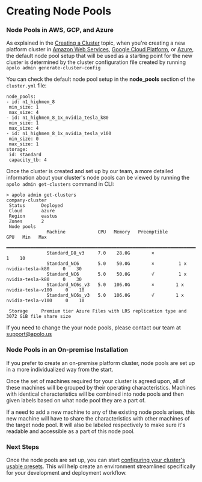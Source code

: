 # Creating Node Pools

### Node Pools in AWS, GCP, and Azure

As explained in the [Creating a Cluster](creating-a-cluster.md) topic, when you're creating a new platform cluster in [Amazon Web Services](https://aws.amazon.com/), [Google Cloud Platform](https://cloud.google.com/), or [Azure](https://azure.microsoft.com/en-in/), the default node pool setup that will be used as a starting point for the new cluster is determined by the cluster configuration file created by running `apolo admin generate-cluster-config`

You can check the default node pool setup in the **node\_pools** section of the `cluster.yml` file:

```
node_pools:
- id: n1_highmem_8
 min_size: 1
 max_size: 4
- id: n1_highmem_8_1x_nvidia_tesla_k80
 min_size: 1
 max_size: 4
- id: n1_highmem_8_1x_nvidia_tesla_v100
 min_size: 0
 max_size: 1
storage:
 id: standard
 capacity_tb: 4
```

Once the cluster is created and set up by our team, a more detailed information about your cluster's node pools can be viewed by running the `apolo admin get-clusters` command in CLI:

```
> apolo admin get-clusters
company-cluster                                                                                      
 Status      Deployed                                                                              
 Cloud       azure                                                                                 
 Region      eastus                                                                                
 Zones       2                                                                                     
 Node pools                                                                                        
               Machine            CPU   Memory   Preemptible                     GPU   Min   Max   
              ━━━━━━━━━━━━━━━━━━━━━━━━━━━━━━━━━━━━━━━━━━━━━━━━━━━━━━━━━━━━━━━━━━━━━━━━━━━━━━━━━━━  
               Standard_D8_v3     7.0    28.0G        ×                                  1    10   
               Standard_NC6       5.0    50.0G        ×         1 x nvidia-tesla-k80     0    30   
               Standard_NC6       5.0    50.0G        √         1 x nvidia-tesla-k80     0    30   
               Standard_NC6s_v3   5.0   106.0G        ×        1 x nvidia-tesla-v100     0    10   
               Standard_NC6s_v3   5.0   106.0G        √        1 x nvidia-tesla-v100     0    10   
                                                                                                   
 Storage     Premium tier Azure Files with LRS replication type and 3072 GiB file share size  
```

If you need to change the your node pools, please contact our team at [support@apolo.us](mailto:support@apolo.us)

### Node Pools in an On-premise Installation

If you prefer to create an on-premise platform cluster, node pools are set up in a more individualized way from the start.

Once the set of machines required for your cluster is agreed upon, all of these machines will be grouped by their operating characteristics. Machines with identical characteristics will be combined into node pools and then given labels based on what node pool they are a part of.&#x20;

If a need to add a new machine to any of the existing node pools arises, this new machine will have to share the characteristics with other machines of the target node pool. It will also be labeled respectively to make sure it's readable and accessible as a part of this node pool. &#x20;

### Next Steps

Once the node pools are set up, you can start [configuring your cluster's usable presets](managing-presets.md). This will help create an environment streamlined specifically for your development and deployment workflow.

